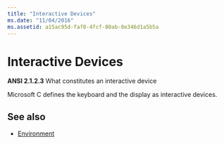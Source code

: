 ```yaml
---
title: "Interactive Devices"
ms.date: "11/04/2016"
ms.assetid: a15ac95d-faf8-4fcf-80ab-0e346d1a5b5a
---
```

# Interactive Devices

**ANSI 2.1.2.3** What constitutes an interactive device

Microsoft C defines the keyboard and the display as interactive devices.

## See also

- [Environment](../c-language/environment.md)
